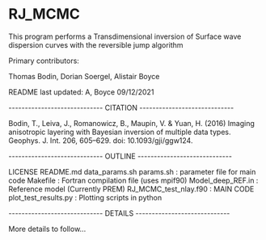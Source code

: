 # RJ_MCMC
This program performs a Transdimensional inversion of Surface wave dispersion curves with the reversible jump algorithm

Primary contributors:

Thomas Bodin, Dorian Soergel, Alistair Boyce

README last updated: A, Boyce 09/12/2021

----------------------------- CITATION -----------------------------

Bodin, T., Leiva, J., Romanowicz, B., Maupin, V. & Yuan, H. (2016) Imaging anisotropic layering with Bayesian inversion of multiple data types. Geophys. J. Int. 206, 605–629. doi: 10.1093/gji/ggw124.
  
----------------------------- OUTLINE  -----------------------------

LICENSE
README.md
data_params.sh
params.sh                       : parameter file for main code
Makefile                        : Fortran compilation file (uses mpif90)
Model_deep_REF.in               : Reference model (Currently PREM)
RJ_MCMC_test_nlay.f90           : MAIN CODE
plot_test_results.py            : Plotting scripts in python

----------------------------- DETAILS   -----------------------------






More details to follow...
